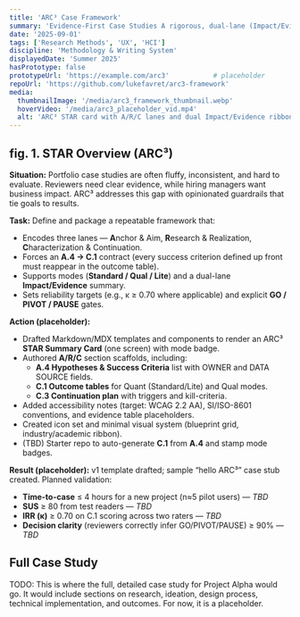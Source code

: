 ```yaml
---
title: 'ARC³ Case Framework'
summary: 'Evidence-First Case Studies A rigorous, dual-lane (Impact/Evidence) method for writing portfolio-ready case studies with explicit success criteria, ablations, and GO/PIVOT/PAUSE decision gates.'
date: '2025-09-01'
tags: ['Research Methods', 'UX', 'HCI']
discipline: 'Methodology & Writing System'
displayedDate: 'Summer 2025'
hasPrototype: false
prototypeUrl: 'https://example.com/arc3'           # placeholder
repoUrl: 'https://github.com/lukefavret/arc3-framework'           
media:
  thumbnailImage: '/media/arc3_framework_thumbnail.webp'
  hoverVideo: '/media/arc3_placeholder_vid.mp4'
  alt: 'ARC³ STAR card with A/R/C lanes and dual Impact/Evidence ribbon.'
---
```


## fig. 1. STAR Overview (ARC³)

**Situation:** Portfolio case studies are often fluffy, inconsistent, and hard to evaluate. Reviewers need clear evidence, while hiring managers want business impact. ARC³ addresses this gap with opinionated guardrails that tie goals to results.

**Task:** Define and package a repeatable framework that:
- Encodes three lanes — **A**nchor & Aim, **R**esearch & Realization, **C**haracterization & Continuation.
- Forces an **A.4 → C.1** contract (every success criterion defined up front must reappear in the outcome table).
- Supports modes (**Standard / Qual / Lite**) and a dual-lane **Impact/Evidence** summary.
- Sets reliability targets (e.g., κ ≥ 0.70 where applicable) and explicit **GO / PIVOT / PAUSE** gates.

**Action (placeholder):**
- Drafted Markdown/MDX templates and components to render an ARC³ **STAR Summary Card** (one screen) with mode badge.
- Authored **A/R/C** section scaffolds, including:
  - **A.4 Hypotheses & Success Criteria** list with OWNER and DATA SOURCE fields.
  - **C.1 Outcome tables** for Quant (Standard/Lite) and Qual modes.
  - **C.3 Continuation plan** with triggers and kill-criteria.
- Added accessibility notes (target: WCAG 2.2 AA), SI/ISO-8601 conventions, and evidence table placeholders.
- Created icon set and minimal visual system (blueprint grid, industry/academic ribbon).
- (TBD) Starter repo to auto-generate **C.1** from **A.4** and stamp mode badges.

**Result (placeholder):** v1 template drafted; sample “hello ARC³” case stub created. Planned validation:
- **Time-to-case** ≤ 4 hours for a new project (n≈5 pilot users) — *TBD*  
- **SUS** ≥ 80 from test readers — *TBD*  
- **IRR (κ)** ≥ 0.70 on C.1 scoring across two raters — *TBD*  
- **Decision clarity** (reviewers correctly infer GO/PIVOT/PAUSE) ≥ 90% — *TBD*


## Full Case Study

TODO: This is where the full, detailed case study for Project Alpha would go. It would include sections on research, ideation, design process, technical implementation, and outcomes. For now, it is a placeholder.
